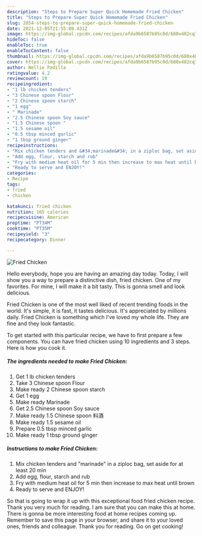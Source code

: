 ```yaml
---
description: "Steps to Prepare Super Quick Homemade Fried Chicken"
title: "Steps to Prepare Super Quick Homemade Fried Chicken"
slug: 2854-steps-to-prepare-super-quick-homemade-fried-chicken
date: 2021-12-05T21:55:09.431Z
image: https://img-global.cpcdn.com/recipes/afda9b6587b95c0d/680x482cq70/fried-chicken-recipe-main-photo.jpg
hideToc: false
enableToc: true
enableTocContent: false
thumbnail: https://img-global.cpcdn.com/recipes/afda9b6587b95c0d/680x482cq70/fried-chicken-recipe-main-photo.jpg
cover: https://img-global.cpcdn.com/recipes/afda9b6587b95c0d/680x482cq70/fried-chicken-recipe-main-photo.jpg
author: Nellie Padilla
ratingvalue: 4.2
reviewcount: 19
recipeingredient:
- "1 lb chicken tenders"
- "3 Chinese spoon Flour"
- "2 Chinese spoon starch"
- "1 egg"
- " Marinade"
- "2.5 Chinese spoon Soy sauce"
- "1.5 Chinese spoon "
- "1.5 sesame oil"
- "0.5 tbsp minced garlic"
- "1 tbsp ground ginger"
recipeinstructions:
- "Mix chicken tenders and &#34;marinade&#34; in a ziploc bag, set aside for at least 20 min"
- "Add egg, flour, starch and rub"
- "Fry with medium heat oil for 5 min then increase to max heat until brown"
- "Ready to serve and ENJOY!"
categories:
- Recipe
tags:
- fried
- chicken

katakunci: fried chicken 
nutrition: 165 calories
recipecuisine: American
preptime: "PT34M"
cooktime: "PT35M"
recipeyield: "3"
recipecategory: Dinner

---
```



![Fried Chicken](https://img-global.cpcdn.com/recipes/afda9b6587b95c0d/680x482cq70/fried-chicken-recipe-main-photo.jpg)

Hello everybody, hope you are having an amazing day today. Today, I will show you a way to prepare a distinctive dish, fried chicken. One of my favorites. For mine, I will make it a bit tasty. This is gonna smell and look delicious.

Fried Chicken is one of the most well liked of recent trending foods in the world. It's simple, it is fast, it tastes delicious. It's appreciated by millions daily. Fried Chicken is something which I've loved my whole life. They are fine and they look fantastic.




To get started with this particular recipe, we have to first prepare a few components. You can have fried chicken using 10 ingredients and 3 steps. Here is how you cook it.

<!--inarticleads1-->

##### The ingredients needed to make Fried Chicken:

1. Get 1 lb chicken tenders
1. Take 3 Chinese spoon Flour
1. Make ready 2 Chinese spoon starch
1. Get 1 egg
1. Make ready  Marinade
1. Get 2.5 Chinese spoon Soy sauce
1. Make ready 1.5 Chinese spoon 料酒
1. Make ready 1.5 sesame oil
1. Prepare 0.5 tbsp minced garlic
1. Make ready 1 tbsp ground ginger




<!--inarticleads2-->

##### Instructions to make Fried Chicken:

1. Mix chicken tenders and &#34;marinade&#34; in a ziploc bag, set aside for at least 20 min
1. Add egg, flour, starch and rub
1. Fry with medium heat oil for 5 min then increase to max heat until brown
1. Ready to serve and ENJOY!



So that is going to wrap it up with this exceptional food fried chicken recipe. Thank you very much for reading. I am sure that you can make this at home. There is gonna be more interesting food at home recipes coming up. Remember to save this page in your browser, and share it to your loved ones, friends and colleague. Thank you for reading. Go on get cooking!
